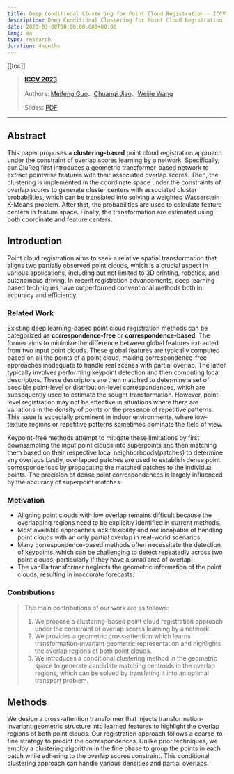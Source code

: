 ```yaml
---
title: Deep Conditional Clustering for Point Cloud Registration - ICCV 2023
description: Deep Conditional Clustering for Point Cloud Registration - ICCV 2023
date: 2023-03-08T00:00:00.000+00:00
lang: en
type: research
duration: 4months
---
```


[[toc]]

> [**ICCV 2023**](https://iccv2023.thecvf.com/)
> 
> Authors: [Meifeng Guo](guofeng.mei@student.uts.edu.au)、[Chuanqi Jiao](chuanqi_097@tju.edu.cn)、[Weijie Wang](weijie.wang@unitn.it)
>
> Slides: [PDF](/images/clureg.pdf)
>

---

## Abstract

This paper proposes a **clustering-based** point cloud registration approach under the constraint of overlap scores learning by a network. Specifically, our CluReg first introduces a geometric transformer-based network to extract pointwise features with their associated overlap scores. Then, the clustering is implemented in the coordinate space under the constraints of overlap scores to generate cluster centers with associated cluster probabilities, which can be translated into solving a weighted Wasserstein K-Means problem. After that, the probabilities are used to calculate feature centers in feature space. Finally, the transformation are estimated using both coordinate and feature centers.

##  Introduction

Point cloud registration aims to seek a relative spatial transformation that aligns two partially observed point clouds, which is a crucial aspect in various applications, including but not limited to 3D printing, robotics, and autonomous driving. In recent registration advancements, deep learning based techniques have outperformed conventional methods both in accuracy and efficiency.

### Related Work

Existing deep learning-based point cloud registration methods can be categorized as **correspondence-free** or **correspondence-based**. The former aims to minimize the difference between global features extracted from two input point clouds. These global features are typically computed based on all the points of a point cloud, making correspondence-free approaches inadequate to handle real scenes with partial overlap. The latter typically involves performing keypoint detection and then
computing local descriptors. These descriptors are then matched to determine a set of possible point-level or distribution-level correspondences, which are subsequently
used to estimate the sought transformation. However, point-level registration may not be effective in situations where there are variations in the density of points or
the presence of repetitive patterns. This issue is especially prominent in indoor environments, where low-texture regions or repetitive patterns sometimes dominate the field of view.

Keypoint-free methods attempt to mitigate these limitations by first downsampling the input point clouds into superpoints and then matching them based on their respective local neighborhoods(patches) to determine any overlaps.Lastly, overlapped patches are used to establish dense point correspondences by propagating the matched patches to the individual points. The precision of dense point correspondences is largely influenced by the accuracy of superpoint matches.

### Motivation

- Aligning point clouds with low overlap remains difficult because the overlapping regions need to be explicitly identified in current methods. 
- Most available approaches lack flexibility and are incapable of handling point clouds with an only partial overlap in real-world scenarios. 
- Many correspondence-based methods often necessitate the detection of keypoints, which can be challenging to detect repeatedly across two point clouds, particularly if they have a small area of overlap. 
- The vanilla transformer neglects the geometric information of the point clouds, resulting in inaccurate forecasts.


### Contributions

> The main contributions of our work are as follows:
> 1. We propose a clustering-based point cloud registration approach under the constraint of overlap scores learning by a network.
> 2. We provides a geometric cross-attention which learns transformation-invariant geometric representation and highlights the overlap regions of both point clouds.
> 3. We introduces a conditional clustering method in the geometric space to generate candidate matching centroids in the overlap regions, which can be solved by translating it into an optimal transport problem.

## Methods

We design a cross-attention transformer that injects transformation-invariant geometric structure into learned features to highlight the overlap regions of both point clouds. Our registration approach follows a coarse-to-fine strategy to predict the correspondences. Unlike prior techniques, we employ a clustering algorithm in the fine phase to group the points in each patch while adhering to the overlap scores constraint. This conditional clustering approach can handle various densities and partial overlaps.